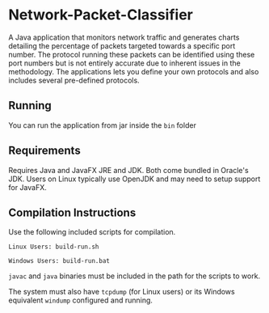 # Network-Packet-Classifier
A Java application that monitors network traffic and generates charts detailing the percentage of packets targeted towards a specific port number.
The protocol running these packets can be identified using these port numbers but is not entirely accurate due to inherent issues in the methodology.
The applications lets you define your own protocols and also includes several pre-defined protocols.

## Running

You can run the application from jar inside the `bin` folder

## Requirements
Requires Java and JavaFX JRE and JDK. Both come bundled in Oracle's JDK. Users on Linux typically use OpenJDK and may need to setup support for JavaFX.

## Compilation Instructions
Use the following included scripts for compilation.
```
Linux Users: build-run.sh
	
Windows Users: build-run.bat
```
    
`javac` and `java` binaries must be included in the path for the scripts to work.

The system must also have `tcpdump` (for Linux users) or its Windows equivalent `windump` configured and running.